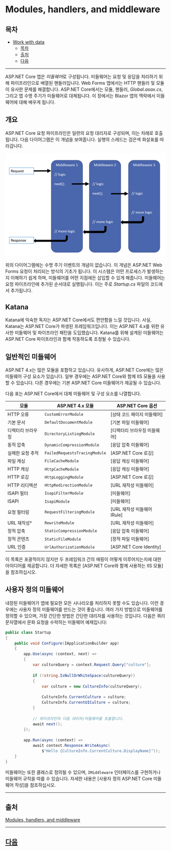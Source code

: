 # Modules, handlers, and middleware

## 목차
- [Work with data](#work-with-data)
  - [목차](#목차)
  - [출처](#출처)
  - [다음](#다음)

---

ASP.NET Core 앱은 *미들웨어*로 구성됩니다. 미들웨어는 요청 및 응답을 처리하기 위해 파이프라인으로 배열된 핸들러입니다. Web Forms 앱에서는 HTTP 핸들러 및 모듈이 유사한 문제를 해결합니다. ASP.NET Core에서는 모듈, 핸들러, *Global.asax.cs*, 그리고 앱 수명 주기가 미들웨어로 대체됩니다. 이 장에서는 Blazor 앱의 맥락에서 미들웨어에 대해 배우게 됩니다.

## 개요

ASP.NET Core 요청 파이프라인은 일련의 요청 대리자로 구성되며, 이는 차례로 호출됩니다. 다음 다이어그램은 이 개념을 보여줍니다. 실행의 스레드는 검은색 화살표를 따라갑니다.

![pipeline](../img/11_middleware/request-delegate-pipeline.png)

위의 다이어그램에는 수명 주기 이벤트의 개념이 없습니다. 이 개념은 ASP.NET Web Forms 요청이 처리되는 방식의 기초가 됩니다. 이 시스템은 어떤 프로세스가 발생하는지 이해하기 쉽게 하며, 미들웨어를 어떤 지점에든 삽입할 수 있게 해줍니다. 미들웨어는 요청 파이프라인에 추가된 순서대로 실행됩니다. 이는 주로 *Startup.cs* 파일의 코드에서 추가됩니다.

## Katana

Katana에 익숙한 독자는 ASP.NET Core에서도 편안함을 느낄 것입니다. 사실, Katana는 ASP.NET Core가 파생된 프레임워크입니다. 이는 ASP.NET 4.x를 위한 유사한 미들웨어 및 파이프라인 패턴을 도입했습니다. Katana를 위해 설계된 미들웨어는 ASP.NET Core 파이프라인과 함께 작동하도록 조정될 수 있습니다.

## 일반적인 미들웨어

ASP.NET 4.x는 많은 모듈을 포함하고 있습니다. 유사하게, ASP.NET Core에는 많은 미들웨어 구성 요소가 있습니다. 일부 경우에는 ASP.NET Core와 함께 IIS 모듈을 사용할 수 있습니다. 다른 경우에는 기본 ASP.NET Core 미들웨어가 제공될 수 있습니다.

다음 표는 ASP.NET Core에서 대체 미들웨어 및 구성 요소를 나열합니다.

|모듈                    |ASP.NET 4.x 모듈                |ASP.NET Core 옵션|
|------------------------|------------------------------|-----------------|
|HTTP 오류               |`CustomErrorModule`           |[상태 코드 페이지 미들웨어]|
|기본 문서               |`DefaultDocumentModule`       |[기본 파일 미들웨어]|
|디렉터리 브라우징       |`DirectoryListingModule`      |[디렉터리 브라우징 미들웨어]|
|동적 압축               |`DynamicCompressionModule`    |[응답 압축 미들웨어]|
|실패한 요청 추적       |`FailedRequestsTracingModule` |[ASP.NET Core 로깅]|
|파일 캐싱               |`FileCacheModule`             |[응답 캐싱 미들웨어]|
|HTTP 캐싱               |`HttpCacheModule`             |[응답 캐싱 미들웨어]|
|HTTP 로깅               |`HttpLoggingModule`           |[ASP.NET Core 로깅]|
|HTTP 리디렉션           |`HttpRedirectionModule`       |[URL 재작성 미들웨어]|
|ISAPI 필터              |`IsapiFilterModule`           |[미들웨어]|
|ISAPI                   |`IsapiModule`                 |[미들웨어]|
|요청 필터링             |`RequestFilteringModule`      |[URL 재작성 미들웨어 IRule]|
|URL 재작성&#8224;       |`RewriteModule`               |[URL 재작성 미들웨어]|
|정적 압축               |`StaticCompressionModule`     |[응답 압축 미들웨어]|
|정적 콘텐츠             |`StaticFileModule`            |[정적 파일 미들웨어]|
|URL 인증                |`UrlAuthorizationModule`      |[ASP.NET Core Identity]|

이 목록은 포괄적이지 않지만 두 프레임워크 간의 매핑이 어떻게 이루어지는지에 대한 아이디어를 제공합니다. 더 자세한 목록은 [ASP.NET Core와 함께 사용하는 IIS 모듈]을 참조하십시오.

## 사용자 정의 미들웨어

내장된 미들웨어가 앱에 필요한 모든 시나리오를 처리하지 못할 수도 있습니다. 이런 경우에는 사용자 정의 미들웨어를 만드는 것이 좋습니다. 여러 가지 방법으로 미들웨어를 정의할 수 있으며, 가장 간단한 방법은 간단한 대리자를 사용하는 것입니다. 다음은 쿼리 문자열에서 문화 요청을 수락하는 미들웨어 예제입니다:

```csharp
public class Startup
{
    public void Configure(IApplicationBuilder app)
    {
        app.Use(async (context, next) =>
        {
            var cultureQuery = context.Request.Query["culture"];

            if (!string.IsNullOrWhiteSpace(cultureQuery))
            {
                var culture = new CultureInfo(cultureQuery);

                CultureInfo.CurrentCulture = culture;
                CultureInfo.CurrentUICulture = culture;
            }

            // 파이프라인의 다음 대리자/미들웨어를 호출합니다.
            await next();
        });

        app.Run(async (context) =>
            await context.Response.WriteAsync(
                $"Hello {CultureInfo.CurrentCulture.DisplayName}"));
    }
}
```

미들웨어는 또한 클래스로 정의될 수 있으며, `IMiddleware` 인터페이스를 구현하거나 미들웨어 규칙을 따를 수 있습니다. 자세한 내용은 [사용자 정의 ASP.NET Core 미들웨어 작성]을 참조하십시오.
 
---
## 출처
[Modules, handlers, and middleware](https://learn.microsoft.com/en-us/dotnet/architecture/blazor-for-web-forms-developers/middleware)

---
## [다음](./12_config.md)